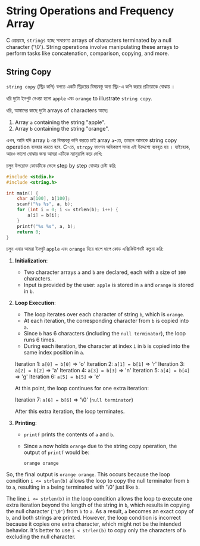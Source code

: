 # String Operations and Frequency Array

C প্রোগ্রামে, `strings` হচ্ছে সাধারণত arrays of characters terminated by a null character ('\0'). String operations involve manipulating these arrays to perform tasks like concatenation, comparison, copying, and more.

## String Copy

`string copy` (স্ট্রিং কপি) বলতে একটি স্ট্রিংয়ের বিষয়বস্তু অন্য স্ট্রিং-এ কপি করার প্রক্রিয়াকে বোঝায় ।

ধরি দুটো ইনপুট নেওয়া হলো `apple` এবং `orange` to illustrate `string copy`.

ধরি, আমাদের কাছে দুটো arrays of characters আছে:

1. Array `a` containing the string "apple".
2. Array `b` containing the string "orange".

এখন, আমি যদি array `b` এর বিষয়বস্তু কপি করতে চাই array `a`-তে, তাহলে আমাকে string copy operation ব্যবহার করতে হবে. C-তে, `strcpy` ফাংশন অধিকাংশ সময় এই উদ্দেশ্যে ব্যবহৃত হয় । যাইহোক, আরও ভালো বোঝার জন্য আমরা এটিকে ম্যানুয়ালি করে দেখি:

চলুন উপরোক্ত কোডটিকে ভেঙ্গে step by step বোঝার চেষ্টা করি:

```c
#include <stdio.h>
#include <string.h>

int main() {
    char a[100], b[100];
    scanf("%s %s", a, b);
    for (int i = 0; i <= strlen(b); i++) {
        a[i] = b[i];
    }
    printf("%s %s", a, b);
    return 0;
}
```

চলুন এবার আমরা ইনপুট `apple` এবং `orange` দিয়ে ধাপে ধাপে কোড এক্সিকিউশনটি কল্পনা করি:

1. **Initialization**:

   - Two character arrays `a` and `b` are declared, each with a size of `100` characters.
   - Input is provided by the user: `apple` is stored in `a` and `orange` is stored in `b`.

2. **Loop Execution**:

   - The loop iterates over each character of string `b`, which is `orange`.
   - At each iteration, the corresponding character from `b` is copied into `a`.
   - Since `b` has 6 characters (including the `null terminator`), the loop runs 6 times.
   - During each iteration, the character at index `i` in `b` is copied into the same index position in `a`.

   Iteration 1: `a[0] = b[0]` => 'o'
   Iteration 2: `a[1] = b[1]` => 'r'
   Iteration 3: `a[2] = b[2]` => 'a'
   Iteration 4: `a[3] = b[3]` => 'n'
   Iteration 5: `a[4] = b[4]` => 'g'
   Iteration 6: `a[5] = b[5]` => 'e'

   At this point, the loop continues for one extra iteration:

   Iteration 7: `a[6] = b[6]` => '\0' (`null terminator`)

   After this extra iteration, the loop terminates.

3. **Printing**:

   - `printf` prints the contents of `a` and `b`.
   - Since `a` now holds `orange` due to the string copy operation, the output of `printf` would be:

     ```
     orange orange
     ```

So, the final output is `orange orange`. This occurs because the loop condition `i <= strlen(b)` allows the loop to copy the null terminator from `b` to `a`, resulting in `a` being terminated with '\0' just like `b`.

The line `i <= strlen(b)` in the loop condition allows the loop to execute one extra iteration beyond the length of the string in `b`, which results in copying the null character (`'\0'`) from `b` to `a`. As a result, `a` becomes an exact copy of `b`, and both strings are printed. However, the loop condition is incorrect because it copies one extra character, which might not be the intended behavior. It's better to use `i < strlen(b)` to copy only the characters of `b` excluding the null character.
